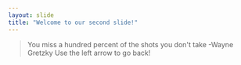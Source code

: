 ```yaml
---
layout: slide
title: "Welcome to our second slide!"
---
```

>You miss a hundred percent of the shots you don't take
-Wayne Gretzky
Use the left arrow to go back!
